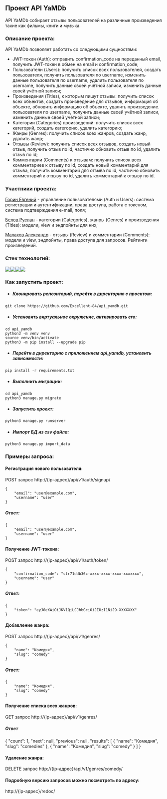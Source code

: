 ## Проект API YaMDb

API YaMDb собирает отзывы пользователей на различные произведения такие как фильмы, книги и музыка.

### Описание проекта:

API YaMDb позволяет работать со следующими сущностями:

  - JWT-токен (Auth): отправить confirmation_code на переданный email, получить JWT-токен в обмен на email и confirmation_code;
  - Пользователи (Users): получить список всех пользователей, создать пользователя, получить пользователя по username, изменить данные пользователя по username, удалить пользователя по username, получить данные своей учётной записи, изменить данные своей учётной записи;
  - Произведения (Titles), к которым пишут отзывы: получить список всех объектов, создать произведение для отзывов, информация об объекте, обновить информацию об объекте, удалить произведение. пользователя по username, получить данные своей учётной записи, изменить данные своей учётной записи;
  - Категории (Categories) произведений: получить список всех категорий, создать категорию, удалить категорию;
  - Жанры (Genres): получить список всех жанров, создать жанр, удалить жанр;
  - Отзывы (Review): получить список всех отзывов, создать новый отзыв, получить отзыв по id, частично обновить отзыв по id, удалить отзыв по id;
  - Комментарии (Comments) к отзывам: получить список всех комментариев к отзыву по id, создать новый комментарий для отзыва, получить комментарий для отзыва по id, частично обновить комментарий к отзыву по id, удалить комментарий к отзыву по id.

### Участники проекта:

[Горин Евгений](https://github.com/Excellent-84) - управление пользователями (Auth и Users): система регистрации и аутентификации, права доступа, работа с токеном, система подтверждения e-mail, поля;

[Белов Руслан](https://github.com/BelovRV89) - категории (Categories), жанры (Genres) и произведения (Titles): модели, view и эндпойнты для них;

[Малахов Александр](https://github.com/Richa9d) - отзывы (Review) и комментарии (Comments): модели и view, эндпойнты, права доступа для запросов. Рейтинги произведений.

### Стек технологий:
<img src="https://img.shields.io/badge/Python-FFFFFF?style=for-the-badge&logo=python&logoColor=3776AB"/><img src="https://img.shields.io/badge/django-FFFFFF?style=for-the-badge&logo=django&logoColor=082E08"/><img src="https://img.shields.io/badge/Django REST Framework-FFFFFF?style=for-the-badge&logo=&logoColor=361508"/><img src="https://img.shields.io/badge/SQLite-FFFFFF?style=for-the-badge&logo=SQLite&logoColor=003B57"/>

### Как запустить проект:

  * ##### Клонировать репозиторий, перейти в директорию с проектом:
```
git clone https://github.com/Excellent-84/api_yamdb.git
```
  * ##### Установить виртуальное окружение, активировать его:
```
cd api_yamdb
python3 -m venv venv
source venv/bin/activate
python3 -m pip install --upgrade pip
```
  * ##### Перейти в директорию с приложением api_yamdb, установить зависимости:
```
pip install -r requirements.txt
```
  * ##### Выполнить миграции:
```
cd api_yamdb
python3 manage.py migrate
```
  * ##### Запустить проект:
```
python3 manage.py runserver
```
  * ##### Импорт БД из csv файла:
```
python3 manage.py import_data
```

### Примеры запроса:

#### Регистрация нового пользователя:
POST запрос http://{ip-адрес}/api/v1/auth/signup/
```
{
    "email": "user@example.com",
    "username": "user"
}
```
##### Ответ:
```
{
    "email": "user@example.com",
    "username": "user"
}
```
#### Получение JWT-токена:
POST запрос http://{ip-адрес}/api/v1/auth/token/
```
{
    "confirmation_code": "str71ddb36c-xxxx-xxxx-xxxx-xxxxxxx",
    "username": "user"
}
```
##### Ответ:
```
{
    "token": "eyJ0eXAiOiJKV1QiLCJhbGciOiJIUzI1NiJ9.XXXXXXX"
}
```
#### Добавление жанра:
POST запрос http://{ip-адрес}/api/v1/genres/
```
{
    "name": "Комедия",
    "slug": "comedy"
}
```
##### Ответ:
```
{
    "name": "Комедия",
    "slug": "comedy"
}
```
#### Получение списка всех жанров:
GET запрос http://{ip-адрес}/api/v1/genres/

##### Ответ
{
    "count": 1,
    "next": null,
    "previous": null,
    "results": [
        {
            "name": "Комедия",
            "slug": "comedies"
        },
        {
            "name": "Комедия",
            "slug": "comedy"
        }
    ]
}
#### Удаление жанра:
DELETE запрос http://{ip-адрес}/api/v1/genres/comedy/

#### Подробную версию запросов можно посмотреть по адресу:
http://{ip-адрес}/redoc/
